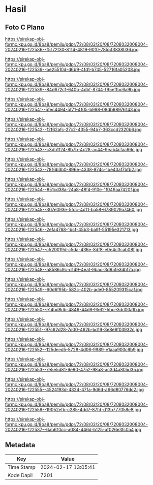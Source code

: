 # Hasil

## Foto C Plano

https://sirekap-obj-formc.kpu.go.id/8ba8/pemilu/pdpr/72/08/03/20/08/7208032008004-20240216-122536--f5172f30-8114-4819-90f0-7855f3838036.jpg

https://sirekap-obj-formc.kpu.go.id/8ba8/pemilu/pdpr/72/08/03/20/08/7208032008004-20240216-122539--be25510d-d6b9-4fd1-b745-52716fa05208.jpg

https://sirekap-obj-formc.kpu.go.id/8ba8/pemilu/pdpr/72/08/03/20/08/7208032008004-20240216-122539--84d672c1-640b-4dbf-8744-f95effbc6a9b.jpg

https://sirekap-obj-formc.kpu.go.id/8ba8/pemilu/pdpr/72/08/03/20/08/7208032008004-20240216-122541--5fec4494-5f71-4f05-b998-08db98976143.jpg

https://sirekap-obj-formc.kpu.go.id/8ba8/pemilu/pdpr/72/08/03/20/08/7208032008004-20240216-122542--f2f62afc-27c2-4355-94b7-363ccd2320b6.jpg

https://sirekap-obj-formc.kpu.go.id/8ba8/pemilu/pdpr/72/08/03/20/08/7208032008004-20240216-122543--c3db1124-8b7b-4c28-ac44-9eab4cfaa66c.jpg

https://sirekap-obj-formc.kpu.go.id/8ba8/pemilu/pdpr/72/08/03/20/08/7208032008004-20240216-122543--7816b3b0-896e-4338-874c-1be43af7bfb2.jpg

https://sirekap-obj-formc.kpu.go.id/8ba8/pemilu/pdpr/72/08/03/20/08/7208032008004-20240216-122544--851cd38a-24a8-48f4-910e-1f049aa7420f.jpg

https://sirekap-obj-formc.kpu.go.id/8ba8/pemilu/pdpr/72/08/03/20/08/7208032008004-20240216-122545--307e093e-5fdc-4d11-ba58-6789029a7460.jpg

https://sirekap-obj-formc.kpu.go.id/8ba8/pemilu/pdpr/72/08/03/20/08/7208032008004-20240216-122546--2efa4768-1bcf-45b3-ba9f-55195e321713.jpg

https://sirekap-obj-formc.kpu.go.id/8ba8/pemilu/pdpr/72/08/03/20/08/7208032008004-20240216-122547--c520019d-c5da-436e-8df8-e0e4c3cab08f.jpg

https://sirekap-obj-formc.kpu.go.id/8ba8/pemilu/pdpr/72/08/03/20/08/7208032008004-20240216-122548--a8586c9c-d149-4ea1-9bac-3d95fe3db17a.jpg

https://sirekap-obj-formc.kpu.go.id/8ba8/pemilu/pdpr/72/08/03/20/08/7208032008004-20240216-122549--60d6f95b-582c-402b-ade0-855209315caf.jpg

https://sirekap-obj-formc.kpu.go.id/8ba8/pemilu/pdpr/72/08/03/20/08/7208032008004-20240216-122550--e14bd8db-4846-44d6-9562-5bce3dd00a1b.jpg

https://sirekap-obj-formc.kpu.go.id/8ba8/pemilu/pdpr/72/08/03/20/08/7208032008004-20240216-122551--97c92d28-7c00-492b-bd19-3e8e9f03932c.jpg

https://sirekap-obj-formc.kpu.go.id/8ba8/pemilu/pdpr/72/08/03/20/08/7208032008004-20240216-122552--125deed5-5728-4d06-9989-e1aaa900c6b9.jpg

https://sirekap-obj-formc.kpu.go.id/8ba8/pemilu/pdpr/72/08/03/20/08/7208032008004-20240216-122553--7e5e5d81-6e90-4752-98a8-ac3d4a805d35.jpg

https://sirekap-obj-formc.kpu.go.id/8ba8/pemilu/pdpr/72/08/03/20/08/7208032008004-20240216-122555--4524193d-4324-471a-9d6d-a66d80776dc2.jpg

https://sirekap-obj-formc.kpu.go.id/8ba8/pemilu/pdpr/72/08/03/20/08/7208032008004-20240216-122556--19052efb-c285-4dd7-87fd-d13b777058e8.jpg

https://sirekap-obj-formc.kpu.go.id/8ba8/pemilu/pdpr/72/08/03/20/08/7208032008004-20240216-122537--6ab610cc-a084-446d-b125-af026e3fc0a4.jpg


## Metadata

| Key        | Value               |
| ---------- | ------------------- |
| Time Stamp | 2024-02-17 13:05:41 |
| Kode Dapil | 7201                |



